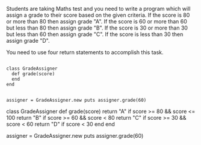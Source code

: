 Students are taking Maths test and you need to write a program which will assign a grade to their score
based on the given criteria. If the score is 80 or more than 80 then assign grade "A".
If the score is 60 or more than 60 but less than 80 then assign grade "B".
If the score is 30 or more than 30 but less than 60 then assign grade "C".
If the score is less than 30 then assign grade "D".

You need to use four return statements to accomplish this task.

<codeblock language="ruby" type="exercise" testMode="fixedInput">
<code>
class GradeAssigner
  def grade(score)
  end
end

assigner = GradeAssigner.new
puts assigner.grade(60)
</code>

<solution>
class GradeAssigner
  def grade(score)
    return "A" if score >= 80 && score <= 100
    return "B" if score >= 60 && score < 80
    return "C" if score >= 30 && score < 60
    return "D" if score < 30
  end
end

assigner = GradeAssigner.new
puts assigner.grade(60)
</solution>
</codeblock>
